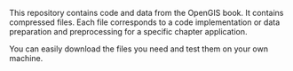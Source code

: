 This repository contains code and data from the OpenGIS book. It contains compressed files. Each file corresponds to a code implementation or data preparation and preprocessing for a specific chapter application.

You can easily download the files you need and test them on your own machine.